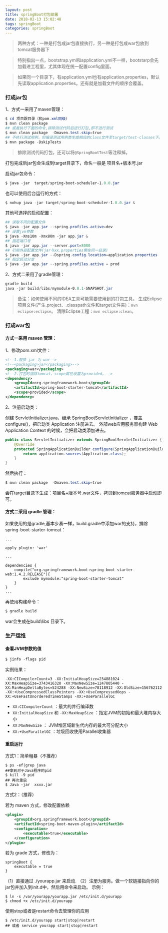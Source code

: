 ```yaml
---
layout: post
title: springBoot打包部署
date: 2018-02-13 15:02:48
tags: springBoot
categories: springBoot
---
```


>两种方式：一种是打包成jar包直接执行，另一种是打包成war包放到tomcat服务器下

>特别指出一点，bootstrap.yml和application.yml不一样，bootstarp会先加载进工程里，尤其体现在统一配置config里面。

>如果同一个目录下，有application.yml也有application.properties，默认先读取application.properties。还有就是加载文件的顺序会覆盖。

### 打成jar包

1、方式一采用了maven管理：

```powershell
$ cd 项目跟目录（和pom.xml同级）
$ mvn clean package
## 或者执行下面的命令,排除测试代码后进行打包,即不进行测试
$ mvn clean package  -Dmaven.test.skip=true
## 不执行测试用例，但编译测试用例类生成相应的class文件至target/test-classes下。
$ mvn package -DskipTests
```
>排除测试代码打包，还可以将`@SpringBootTest`等注释掉。

打包完成后jar包会生成到target目录下，命名一般是 项目名+版本号.jar 

启动jar包命令：

```powershell
$ java -jar  target/spring-boot-scheduler-1.0.0.jar
```

也可以使用后台运行的方式：

```powershell
$ nohup java -jar target/spring-boot-scheduler-1.0.0.jar &
```

其他可选择的启动配置：

```powershell
## 读取不同的配置文件
$ java -jar app.jar --spring.profiles.active=dev
## 设置jvm参数
$ java -Xms10m -Xmx80m -jar app.jar & 
## 指定端口号
$ java -jar app.jar --server.port=8080
## 引用外部配置文件(jar与xx.properties需在同一目录)
$ java -jar app.jar --Dspring.config.location=application.properties
## 指定启动分支
$ java -jar app.jar --spring.profiles.active = prod
```

2、方式二采用了gradle管理：

```powershell
gradle build
java -jar build/libs/mymodule-0.0.1-SNAPSHOT.jar
```

>备注：如何使用不同的IDEA工具可能需要使用到的打包工具。
生成Eclipse项目文件(产生.project、.classpath文件和target文件夹)：`mvn eclipse:eclipse`。
清除Eclipse工程：`mvn eclipse:clean`。

### 打成war包

#### 方式一采用 maven 管理：  

1、修改pom.xml文件：

```xml
<!--1.替换 jar 为 war-->
<!--<packaging>jar</packaging>-->
<packaging>war</packaging>
<!--2.打包时排除tomcat，scope属性设置为provided。-->
<dependency>
	<groupId>org.springframework.boot</groupId>
	<artifactId>spring-boot-starter-tomcat</artifactId>
	<scope>provided</scope>
</dependency>
```

2、注册启动类：  

创建 ServletInitializer.java，继承 SpringBootServletInitializer ，覆盖 configure()，把启动类 Application 注册进去。
外部web应用服务器构建 Web Application Context 的时候，会把启动类添加进去。

```java
public class ServletInitializer extends SpringBootServletInitializer {
    @Override
    protected SpringApplicationBuilder configure(SpringApplicationBuilder application) {
        return application.sources(Application.class);
    }
}
```

然后执行：

```powershell
$ mvn clean package  -Dmaven.test.skip=true
```

会在target目录下生成：项目名+版本号.war文件，拷贝到tomcat服务器中启动即可。

#### 方式二采用 gradle 管理：

如果使用的是gradle,基本步奏一样，build.gradle中添加war的支持，排除spring-boot-starter-tomcat：

```
...

apply plugin: 'war'

...

dependencies {
    compile("org.springframework.boot:spring-boot-starter-web:1.4.2.RELEASE"){
    	exclude mymodule:"spring-boot-starter-tomcat"
    }
}
...
```

再使用构建命令：

```powershell
$ gradle build
```

war会生成在build\libs 目录下。


### 生产运维

#### 查看JVM参数的值

```powershell
$ jinfo -flags pid
```

实例结果：

```
-XX:CICompilerCount=3 -XX:InitialHeapSize=234881024 -XX:MaxHeapSize=3743416320 -XX:MaxNewSize=1247805440 -XX:MinHeapDeltaBytes=524288 -XX:NewSize=78118912 -XX:OldSize=156762112 -XX:+UseCompressedClassPointers -XX:+UseCompressedOops -XX:+UseFastUnorderedTimeStamps -XX:+UseParallelGC
```
- `XX:CICompilerCount` ：最大的并行编译数
- `XX:InitialHeapSize` 和 `-XX:MaxHeapSize` ：指定JVM的初始和最大堆内存大小
- `XX:MaxNewSize` ： JVM堆区域新生代内存的最大可分配大小
- `XX:+UseParallelGC` ：垃圾回收使用Parallel收集器

#### 重启运行  

方式1：简单粗暴（不推荐）

```
$ ps -ef|grep java 
##拿到对于Java程序的pid
$ kill -9 pid
## 再次重启
$ Java -jar  xxxx.jar
```

方式2：（推荐）  

若为 maven 方式，修改配置依赖

```xml
<plugin>
    <groupId>org.springframework.boot</groupId>
    <artifactId>spring-boot-maven-plugin</artifactId>
    <configuration>
        <executable>true</executable>
    </configuration>
</plugin>
```

若为 grade 方式，修改为：

```
springBoot {
    executable = true
}
```

（1）直接通过 ./yourapp.jar 来启动.
（2）注册为服务。做一个软链接指向你的jar包并加入到init.d中，然后用命令来启动。
示例：

```
$ ln -s /var/yourapp/yourapp.jar /etc/init.d/yourapp
$ chmod +x /etc/init.d/yourapp
```

使用stop或者是restart命令去管理你的应用

```
$ /etc/init.d/yourapp start|stop|restart
## 或者 service yourapp start|stop|restart
```
